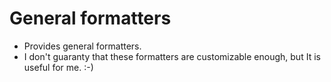 General formatters
=================
* Provides general formatters.
* I don't guaranty that these formatters are customizable enough, but It is useful for me. :-)